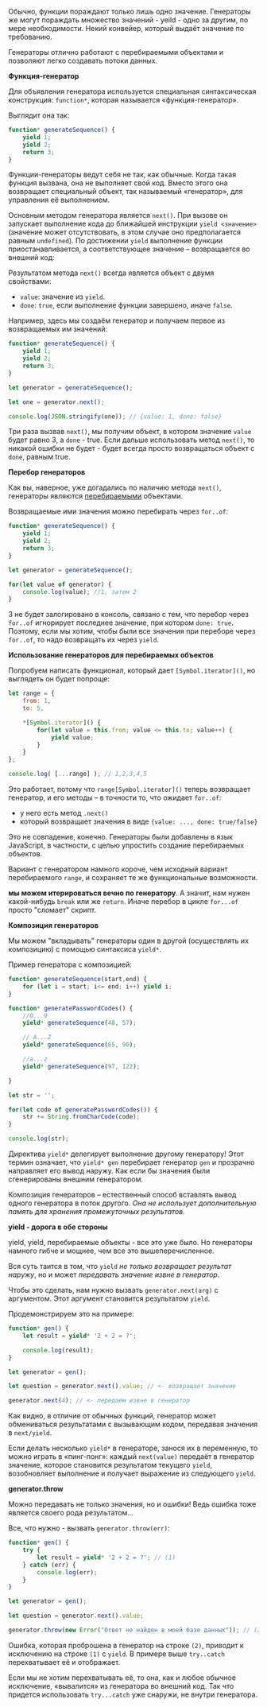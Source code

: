 Обычно, функции пораждают только лишь одно значение.
Генераторы же могут пораждать множество значений - yeild - одно за другим, по мере необходимости. 
Некий конвейер, который выдаёт значение по требованию.

Генераторы отлично работают с перебираемыми объектами и позволяют легко создавать потоки данных.

**Функция-генератор**

Для объявления генератора используется специальная синтаксическая конструкция: `function*`, которая называется «функция-генератор».

Выглядит она так:
```js
function* generateSequence() {
	yield 1;
	yield 2;
	return 3;
}
```
Функции-генераторы ведут себя не так, как обычные. Когда такая функция вызвана, она не выполняет свой код. Вместо этого она возвращает специальный объект, так называемый «генератор», для управления её выполнением.

Основным методом генератора является `next()`. При вызове он запускает выполнение кода до ближайшей инструкции `yield <значение>` (значение может отсутствовать, в этом случае оно предполагается равным `undefined`). По достижении `yield` выполнение функции приостанавливается, а соответствующее значение – возвращается во внешний код:

Результатом метода `next()` всегда является объект с двумя свойствами:

-   `value`: значение из `yield`.
-   `done`: `true`, если выполнение функции завершено, иначе `false`.

Например, здесь мы создаём генератор и получаем первое из возвращаемых им значений:
```js
function* generateSequence() {
	yield 1;
	yield 2;
	return 3;
}

let generator = generateSequence();

let one = generator.next();

console.log(JSON.stringify(one)); // {value: 1, done: false}
```

Три раза вызвав `next()`, мы получим объект, в котором значение `value` будет равно 3, а `done` - true.
Если дальше использовать метод `next()`, то никакой ошибки не будет - будет всегда просто возвращаться объект с `done`, равным true.

**Перебор генераторов**

Как вы, наверное, уже догадались по наличию метода `next()`, генераторы являются [перебираемыми](https://learn.javascript.ru/iterable) объектами.

Возвращаемые ими значения можно перебирать через `for..of`:
```js
function* generateSequence() {
	yield 1;
	yield 2;
	return 3;
}

let generator = generateSequence();

for(let value of generator) {
	console.log(value); //1, затем 2
}
```

3 не будет залогировано в консоль, связано с тем, что перебор через `for..of` игнорирует последнее значение, при котором `done: true`. Поэтому, если мы хотим, чтобы были все значения при переборе через `for..of`, то надо возвращать их через `yield`.

**Использование генераторов для перебираемых объектов**

Попробуем написать функционал, который дает `[Symbol.iterator]()`, но выглядеть он будет попроще:
```js
let range = {
	from: 1,
	to: 5,

	*[Symbol.iterator]() {
		for(let value = this.from; value <= this.to; value++) {
			yield value;
		}
	}
};

console.log( [...range] ); // 1,2,3,4,5
```
Это работает, потому что `range[Symbol.iterator]()` теперь возвращает генератор, и его методы – в точности то, что ожидает `for..of`:

-   у него есть метод `.next()`
-   который возвращает значения в виде `{value: ..., done: true/false}`

Это не совпадение, конечно. Генераторы были добавлены в язык JavaScript, в частности, с целью упростить создание перебираемых объектов.

Вариант с генератором намного короче, чем исходный вариант перебираемого `range`, и сохраняет те же функциональные возможности.

**мы можем итерироваться вечно по генератору**. А значит, нам нужен какой-нибудь `break` или же `return`. Иначе перебор в цикле `for...of` просто "сломает" скрипт.

**Композиция генераторов**

Мы можем "вкладывать" генераторы один в другой (осуществлять их композицию) с помощью синтаксиса `yield*`.

Пример генератора с композицией:
```js
function* generateSequence(start,end) {
	for (let i = start; i<= end; i++) yield i;
}

function* generatePasswordCodes() {
	//0...9
	yield* generateSequence(48, 57);

	// A...Z
	yield* generateSequence(65, 90);

	//a...z
	yield* generateSequence(97, 122);

}

let str = '';

for(let code of generatePasswordCodes()) {
	str += String.fromCharCode(code);
}

console.log(str);
```

Директива `yield*` делегирует выполнение другому генератору! Этот термин означает, что `yield* gen` перебирает генератор `gen` и прозрачно направляет его вывод наружу. Как если бы значения были сгенерированы внешним генератором.

Композиция генераторов – естественный способ вставлять вывод одного генератора в поток другого. *Она не использует дополнительную память для хранения промежуточных результатов.*

**yield - дорога в обе стороны**

yield, yield, перебираемые объекты - все это уже было. Но генераторы намного гибче и мощнее, чем все это вышеперечисленное.

Вся суть таится в том, что `yield` *не только возвращает результат наружу*, но и может *передавать значение извне в генератор*.

Чтобы это сделать, нам нужно вызвать `generator.next(arg)` с аргументом. Этот аргумент становится результатом `yield`.

Продемонстрируем это на примере:
```js
function* gen() {
	let result = yield* '2 + 2 = ?';

	console.log(result);
}

let generator = gen();

let question = generator.next().value; // <- возвращает значение

generator.next(4); // <- передаем извне в генератор
```

Как видно, в отличие от обычных функций, генератор может обмениваться результатами с вызывающим кодом, передавая значения в `next/yield`.

Если делать несколько `yield*` в генераторе, занося их в переменную, то можно играть в «пинг-понг»: каждый `next(value)` передаёт в генератор значение, которое становится результатом текущего `yield`, возобновляет выполнение и получает выражение из следующего `yield`. 

**generator.throw**

Можно передавать не только значения, но и ошибки! Ведь ошибка тоже является своего рода результатом...

Все, что нужно - вызвать `generator.throw(err)`:
```js
function* gen() {
	try {
		let result = yield* '2 + 2 = ?'; // (1)
	} catch (err) {
		console.log(err);
	}
}

let generator = gen();

let question = generator.next().value;

generator.throw(new Error("Ответ не найден в моей базе данных")); // (2)
```

Ошибка, которая проброшена в генератор на строке `(2)`, приводит к исключению на строке `(1)` с `yield`. В примере выше `try..catch` перехватывает её и отображает.

Если мы не хотим перехватывать её, то она, как и любое обычное исключение, «вывалится» из генератора во внешний код. Так что придется использовать `try...catch` уже снаружи, не внутри генератора.

